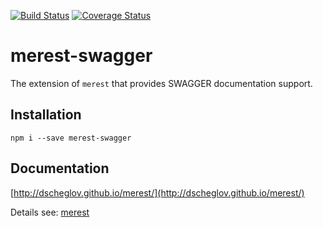 [![Build Status](https://travis-ci.org/DScheglov/merest-swagger.svg?branch=master)](https://travis-ci.org/DScheglov/merest-swagger)
[![Coverage Status](https://coveralls.io/repos/github/DScheglov/merest-swagger/badge.svg?branch=master)](https://coveralls.io/github/DScheglov/merest-swagger?branch=master)
# merest-swagger

The extension of `merest` that provides SWAGGER documentation support.

## Installation

```shell
npm i --save merest-swagger
```

## Documentation
[http://dscheglov.github.io/merest/](http://dscheglov.github.io/merest/)

Details see: [merest](https://www.npmjs.com/package/merest)

